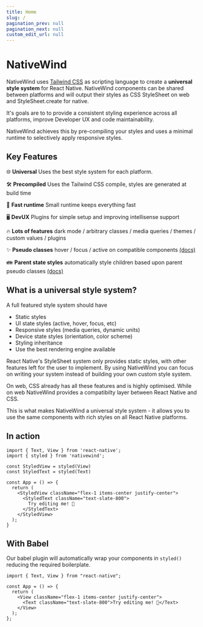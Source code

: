 ```yaml
---
title: Home
slug: /
pagination_prev: null
pagination_next: null
custom_edit_url: null
---
```


# NativeWind

NativeWind uses [Tailwind CSS](https://tailwindcss.com) as scripting language to create a **universal style system** for React Native. NativeWind components can be shared between platforms and will output their styles as CSS StyleSheet on web and StyleSheet.create for native.

It's goals are to to provide a consistent styling experience across all platforms, improve Developer UX and code maintainability.

NativeWind achieves this by pre-compiling your styles and uses a minimal runtime to selectively apply responsive styles.

## Key Features

🌐 **Universal** Uses the best style system for each platform.

🛠️ **Precompiled** Uses the Tailwind CSS compile, styles are generated at build time

🚀 **Fast runtime** Small runtime keeps everything fast

🖥️ **DevUX** Plugins for simple setup and improving intellisense support

🔥 **Lots of features** dark mode / arbitrary classes / media queries / themes / custom values / plugins

✨ **Pseudo classes** hover / focus / active on compatible components [(docs)](../core-concepts/states#hover-focus-and-active)

👪 **Parent state styles** automatically style children based upon parent pseudo classes [(docs)](../core-concepts/states#hover-focus-and-active#styling-based-on-parent-state)

## What is a universal style system?

A full featured style system should have

- Static styles
- UI state styles (active, hover, focus, etc)
- Responsive styles (media queries, dynamic units)
- Device state styles (orientation, color scheme)
- Styling inheritance
- Use the best rendering engine available

React Native's StyleSheet system only provides static styles, with other features left for the user to implement. By using NativeWind you can focus on writing your system instead of building your own custom style system.

On web, CSS already has all these features and is highly optimised. While on web NativeWind provides a compatibilty layer between React Native and CSS.

This is what makes NativeWind a universal style system - it allows you to use the same components with rich styles on all React Native platforms.

## In action

```SnackPlayer name=Hello%20World
import { Text, View } from 'react-native';
import { styled } from 'nativewind';

const StyledView = styled(View)
const StyledText = styled(Text)

const App = () => {
  return (
    <StyledView className="flex-1 items-center justify-center">
      <StyledText className="text-slate-800">
        Try editing me! 🎉
      </StyledText>
    </StyledView>
  );
}
```

## With Babel

Our babel plugin will automatically wrap your components in `styled()` reducing the required boilerplate.

```tsx
import { Text, View } from "react-native";

const App = () => {
  return (
    <View className="flex-1 items-center justify-center">
      <Text className="text-slate-800">Try editing me! 🎉</Text>
    </View>
  );
};
```
